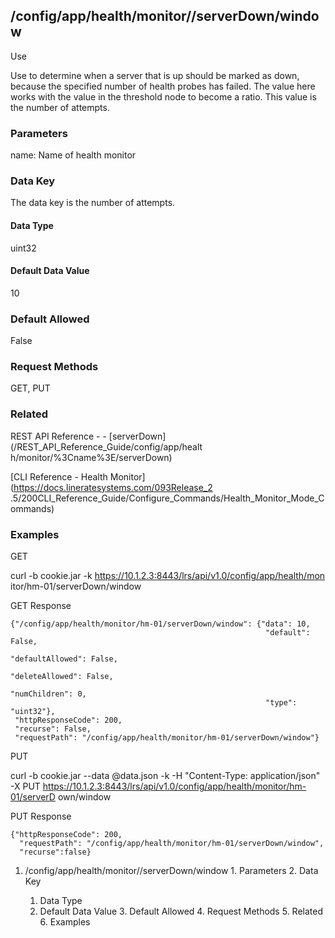 ## /config/app/health/monitor/<name>/serverDown/window

Use

Use to determine when a server that is up should be marked as down, because
the specified number of health probes has failed. The value here works with
the value in the threshold node to become a ratio. This value is the number of
attempts.

### Parameters

name: Name of health monitor

### Data Key

The data key is the number of attempts.

#### Data Type

uint32

#### Default Data Value

10

### Default Allowed

False

### Request Methods

GET, PUT

### Related

REST API Reference - - [serverDown](/REST_API_Reference_Guide/config/app/healt
h/monitor/%3Cname%3E/serverDown)

[CLI Reference - Health Monitor](https://docs.lineratesystems.com/093Release_2
.5/200CLI_Reference_Guide/Configure_Commands/Health_Monitor_Mode_Commands)

### Examples

GET

curl -b cookie.jar -k https://10.1.2.3:8443/lrs/api/v1.0/config/app/health/mon
itor/hm-01/serverDown/window

GET Response

    
    {"/config/app/health/monitor/hm-01/serverDown/window": {"data": 10,
                                                             "default": False,
                                                             "defaultAllowed": False,
                                                             "deleteAllowed": False,
                                                             "numChildren": 0,
                                                             "type": "uint32"},
     "httpResponseCode": 200,
     "recurse": False,
     "requestPath": "/config/app/health/monitor/hm-01/serverDown/window"}
    

PUT

curl -b cookie.jar --data @data.json -k -H "Content-Type: application/json" -X
PUT https://10.1.2.3:8443/lrs/api/v1.0/config/app/health/monitor/hm-01/serverD
own/window

PUT Response

    
    {"httpResponseCode": 200,
      "requestPath": "/config/app/health/monitor/hm-01/serverDown/window",
      "recurse":false}

  1. /config/app/health/monitor/<name>/serverDown/window
    1. Parameters
    2. Data Key
      1. Data Type
      2. Default Data Value
    3. Default Allowed
    4. Request Methods
    5. Related
    6. Examples

